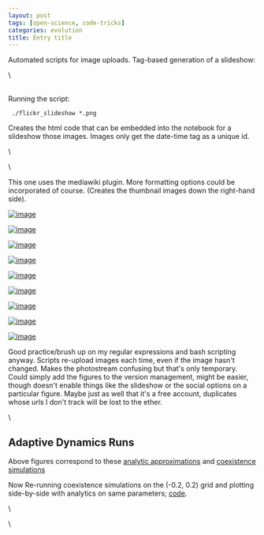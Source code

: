 ```yaml
---
layout: post
tags: [open-science, code-tricks]
categories: evolution
title: Entry title
---
```







 








Automated scripts for image uploads. Tag-based generation of a
slideshow:

\

\
 Running the script:

     ./flickr_slideshow *.png

Creates the html code that can be embedded into the notebook for a
slideshow those images. Images only get the date-time tag as a unique
id.

\

\

This one uses the mediawiki plugin. More formatting options could be
incorporated of course. (Creates the thumbnail images down the
right-hand side).

[![image](http://farm5.static.flickr.com/4123/4948495209_c4ed1eae65_t.jpg)](http://www.flickr.com/photos/cboettig/4948495209/)

[![image](http://farm5.static.flickr.com/4083/4948495397_572743d7f2_t.jpg)](http://www.flickr.com/photos/cboettig/4948495397/)

[![image](http://farm5.static.flickr.com/4133/4948495377_3e2e5d7cdd_t.jpg)](http://www.flickr.com/photos/cboettig/4948495377/)

[![image](http://farm5.static.flickr.com/4089/4949084108_951a7f0ffd_t.jpg)](http://www.flickr.com/photos/cboettig/4949084108/)

[![image](http://farm5.static.flickr.com/4088/4948495319_a0faf77aea_t.jpg)](http://www.flickr.com/photos/cboettig/4948495319/)

[![image](http://farm5.static.flickr.com/4103/4949084050_5cdd93caa6_t.jpg)](http://www.flickr.com/photos/cboettig/4949084050/)

[![image](http://farm5.static.flickr.com/4131/4949084018_5a8a09cbdc_t.jpg)](http://www.flickr.com/photos/cboettig/4949084018/)

[![image](http://farm5.static.flickr.com/4145/4949084074_cca4f29743_t.jpg)](http://www.flickr.com/photos/cboettig/4949084074/)

[![image](http://farm5.static.flickr.com/4085/4948495433_905a01901f_t.jpg)](http://www.flickr.com/photos/cboettig/4948495433/)

Good practice/brush up on my regular expressions and bash scripting
anyway. Scripts re-upload images each time, even if the image hasn't
changed. Makes the photostream confusing but that's only temporary.
Could simply add the figures to the version management, might be easier,
though doesn't enable things like the slideshow or the social options on
a particular figure. Maybe just as well that it's a free account,
duplicates whose urls I don't track will be lost to the ether.

\

Adaptive Dynamics Runs
----------------------

Above figures correspond to these [analytic
approximations](http://github.com/cboettig/AdaptiveDynamics/blob/a4374f840ca0ff81bc2775eff6309a904640bf99/demos/coexist_demo.R "http://github.com/cboettig/AdaptiveDynamics/blob/a4374f840ca0ff81bc2775eff6309a904640bf99/demos/coexist_demo.R")
and [coexistence
simulations](http://github.com/cboettig/AdaptiveDynamics/blob/a4374f840ca0ff81bc2775eff6309a904640bf99/R/coexist_time.R "http://github.com/cboettig/AdaptiveDynamics/blob/a4374f840ca0ff81bc2775eff6309a904640bf99/R/coexist_time.R")

Now Re-running coexistence simulations on the (-0.2, 0.2) grid and
plotting side-by-side with analytics on same parameters;
[code](http://github.com/cboettig/AdaptiveDynamics/blob/0f9a7975a8dd47c9a7683484a38a4f3bd3f9ad00/demos/coexist_demo.R "http://github.com/cboettig/AdaptiveDynamics/blob/0f9a7975a8dd47c9a7683484a38a4f3bd3f9ad00/demos/coexist_demo.R").

\

\

